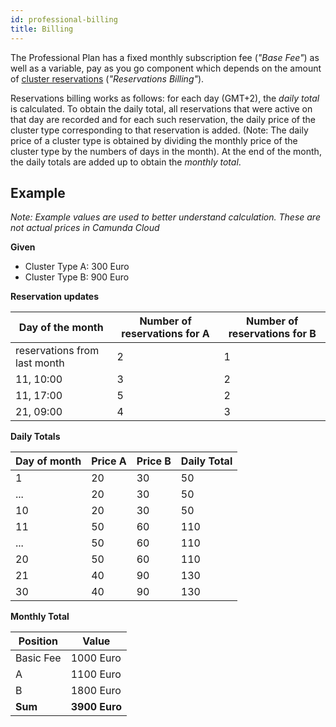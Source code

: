 ```yaml
---
id: professional-billing
title: Billing
---
```


The Professional Plan has a fixed monthly subscription fee (*"Base Fee"*) as well as a variable, pay as you go component which depends on the amount of [cluster reservations](./professional_reservations.md) (*"Reservations Billing"*).

Reservations billing works as follows: for each day (GMT+2), the *daily total* is calculated. To obtain the daily total, all reservations that were active on that day are recorded and for each such reservation, the daily price of the cluster type corresponding to that reservation is added. (Note: The daily price of a cluster type is obtained by dividing the monthly price of the cluster type by the numbers of days in the month). At the end of the month, the daily totals are added up to obtain the *monthly total*.

## Example

_Note: Example values are used to better understand calculation. These are not actual prices in Camunda Cloud_

**Given**

- Cluster Type A: 300 Euro
- Cluster Type B: 900 Euro

**Reservation updates**

| Day of the month             | Number of reservations for A | Number of reservations for B |
| ---------------------------- | ---------------------------- | ---------------------------- |
| reservations from last month | 2                            | 1                            |
| 11, 10:00                    | 3                            | 2                            |
| 11, 17:00                    | 5                            | 2                            |
| 21, 09:00                    | 4                            | 3                            |

**Daily Totals**

| Day of month | Price A | Price B | Daily Total |
| ------------ | ------- | ------- | ----------- |
| 1            | 20      | 30      | 50          |
| ...          | 20      | 30      | 50          |
| 10           | 20      | 30      | 50          |
| 11           | 50      | 60      | 110         |
| ...          | 50      | 60      | 110         |
| 20           | 50      | 60      | 110         |
| 21           | 40      | 90      | 130         |
| 30           | 40      | 90      | 130         |

**Monthly Total**

| Position  | Value         |
| --------- | ------------- |
| Basic Fee | 1000 Euro     |
| A         | 1100 Euro     |
| B         | 1800 Euro     |
| **Sum**   | **3900 Euro** |
